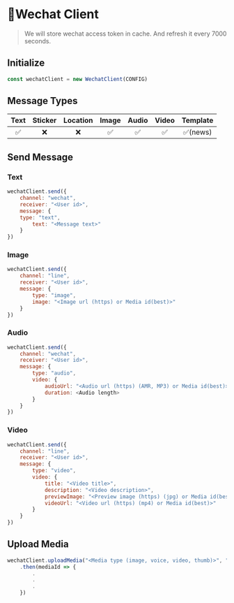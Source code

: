 🔸Wechat Client
===========

> We will store wechat access token in cache. And refresh it every 7000 seconds.

## Initialize
```js
const wechatClient = new WechatClient(CONFIG)
```

## Message Types
|Text|Sticker|Location|Image|Audio|Video|Template|
|:--:|:-----:|:------:|:---:|:---:|:---:|:------:|
| ✅ |  ❌  |   ❌  | ✅  | ✅ | ✅  |✅(news)|

## Send Message

### Text
```js
wechatClient.send({
    channel: "wechat",
    receiver: "<User id>",
    message: {
	type: "text",
        text: "<Message text>"
    }
})
```

### Image
```js
wechatClient.send({
    channel: "line",
    receiver: "<User id>",
    message: {
        type: "image",
        image: "<Image url (https) or Media id(best)>"
    }
})
```

### Audio
```js
wechatClient.send({
    channel: "wechat",
    receiver: "<User id>",
    message: {
        type: "audio",
        video: {
            audioUrl: "<Audio url (https) (AMR, MP3) or Media id(best)>",
            duration: <Audio length>
        }
    }
})
```

### Video
```js
wechatClient.send({
    channel: "line",
    receiver: "<User id>",
    message: {
        type: "video",
        video: {
            title: "<Video title>",
            description: "<Video description>",
            previewImage: "<Preview image (https) (jpg) or Media id(best)>",
            videoUrl: "<Video url (https) (mp4) or Media id(best)>"
        }
    }
})
```

## Upload Media
```js
wechatClient.uploadMedia("<Media type (image, voice, video, thumb)>", "<Media URL>")
    .then(mediaId => {
        .
        .
        .
    })
```